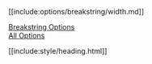 [[include:options/breakstring/width.md]]

[Breakstring Options](../index.html)  
[All Options](../../index.html)

[[include:style/heading.html]]
